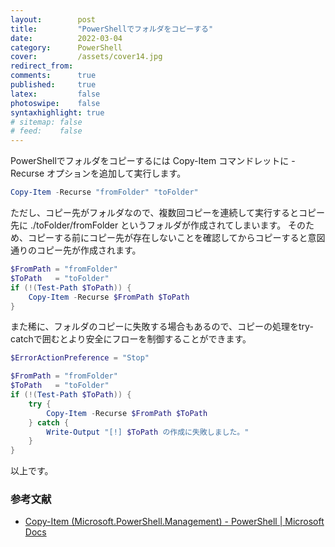 ```yaml
---
layout:        post
title:         "PowerShellでフォルダをコピーする"
date:          2022-03-04
category:      PowerShell
cover:         /assets/cover14.jpg
redirect_from:
comments:      true
published:     true
latex:         false
photoswipe:    false
syntaxhighlight: true
# sitemap: false
# feed:    false
---
```


PowerShellでフォルダをコピーするには Copy-Item コマンドレットに -Recurse オプションを追加して実行します。

```powershell
Copy-Item -Recurse "fromFolder" "toFolder"
```

ただし、コピー先がフォルダなので、複数回コピーを連続して実行するとコピー先に ./toFolder/fromFolder というフォルダが作成されてしまいます。
そのため、コピーする前にコピー先が存在しないことを確認してからコピーすると意図通りのコピー先が作成されます。

```powershell
$FromPath = "fromFolder"
$ToPath   = "toFolder"
if (!(Test-Path $ToPath)) {
    Copy-Item -Recurse $FromPath $ToPath
}
```

また稀に、フォルダのコピーに失敗する場合もあるので、コピーの処理をtry-catchで囲むとより安全にフローを制御することができます。

```powershell
$ErrorActionPreference = "Stop"

$FromPath = "fromFolder"
$ToPath   = "toFolder"
if (!(Test-Path $ToPath)) {
    try {
        Copy-Item -Recurse $FromPath $ToPath
    } catch {
        Write-Output "[!] $ToPath の作成に失敗しました。"
    }
}
```

以上です。

### 参考文献
- [Copy-Item (Microsoft.PowerShell.Management) - PowerShell \| Microsoft Docs](https://docs.microsoft.com/ja-jp/powershell/module/microsoft.powershell.management/copy-item)
